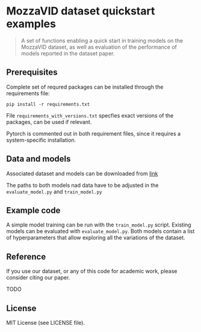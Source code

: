 # MozzaVID dataset quickstart examples

>A set of functions enabling a quick start in training models on the MozzaVID dataset, as well as evaluation of the performance of models reported in the dataset paper.

## Prerequisites

Complete set of requred packages can be installed through the requirements file:

```  
pip install -r requirements.txt
```

File ```requirements_with_versions.txt``` specfies exact versions of the packages, can be used if relevant. 

Pytorch is commented out in both requirement files, since it requires a system-specific installation. 

## Data and models

Associated dataset and models can be downloaded from [link](todo.com)

The paths to both models nad data have to be adjusted in the ```evaluate_model.py``` and ```train_model.py```

## Example code

A simple model training can be run with the ```train_model.py``` script. Existing models can be evaluated with ```evaluate_model.py```. Both models contain a list of hyperparameters that allow exploring all the variations of the dataset.

## Reference

If you use our dataset, or any of this code for academic work, please consider citing our paper.

TODO

## License

MIT License (see LICENSE file).